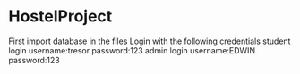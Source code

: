 # HostelProject
First import database in the files 
Login with the following credentials
student login
    username:tresor
    password:123
admin login
   username:EDWIN
   password:123
